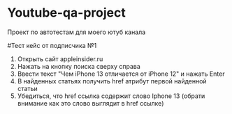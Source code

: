 # Youtube-qa-project
Проект по автотестам для моего ютуб канала

#Тест кейс от подписчика №1

1. Открыть сайт appleinsider.ru
2. Нажать на кнопку поиска сверху справа
3. Ввести текст "Чем iPhone 13 отличается от iPhone 12" и нажать Enter
4. В найденных статьях получить href атрибут первой найденной статьи
5. Убедиться, что href ссылка содержит слово Iphone 13 (обрати внимание как это слово выглядит в href ссылке)
